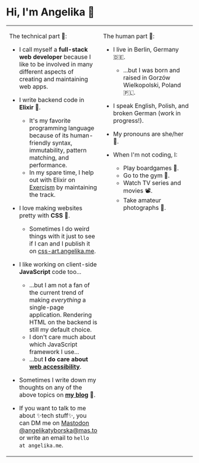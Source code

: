 # Hi, I'm Angelika 👋

<table>
<tr>
<td valign="top" width="50%">

The technical part 🤖:

- I call myself a **full-stack web developer** because I like to be involved in many different aspects of creating and maintaining web apps.

- I write backend code in **Elixir** 💜. 
    - It's my favorite programming language because of its human-friendly syntax, immutability, pattern matching, and performance.
    - In my spare time, I help out with Elixir on [Exercism](https://exercism.org/) by maintaining the track.

- I love making websites pretty with **CSS** 🎨.
    - Sometimes I do weird things with it just to see if I can and I publish it on [css-art.angelika.me](https://css-art.angelika.me).

- I like working on client-side **JavaScript** code too...
    - ...but I am not a fan of the current trend of making _everything_ a single-page application. Rendering HTML on the backend is still my default choice.
    - I don't care much about which JavaScript framework I use...
    - ...but **I do care about [web accessibility](https://en.wikipedia.org/wiki/Web_accessibility)**.

- Sometimes I write down my thoughts on any of the above topics on **[my blog](https://angelika.me)** 📘.

- If you want to talk to me about ✨tech stuff✨, you can DM me on [Mastodon @angelikatyborska@mas.to](https://mas.to/@angelikatyborska) or write an email to `hello at angelika.me`.

</td>
<td valign="top" width="50%">

The human part 👩:

- I live in Berlin, Germany 🇩🇪.
    - ...but I was born and raised in Gorzów Wielkopolski, Poland 🇵🇱.

- I speak English, Polish, and broken German (work in progress!).

- My pronouns are she/her 🌈.

- When I'm not coding, I:
  - Play boardgames 🎲.
  - Go to the gym 💪.
  - Watch TV series and movies 📽.
  - Take amateur photographs 📸.

</td>
</tr>
</table>
